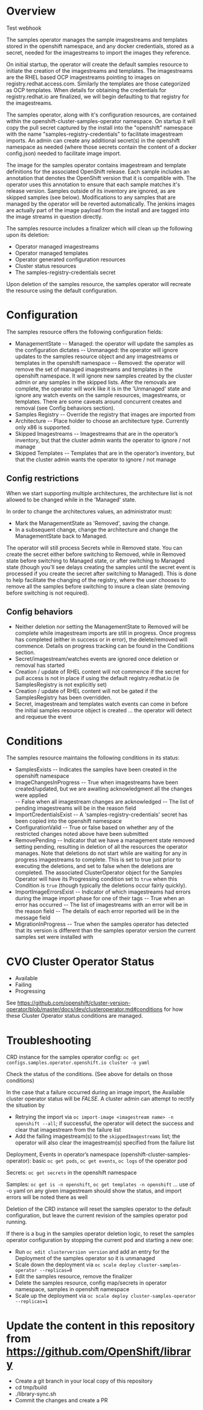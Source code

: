 # Overview

Test webhook

The samples operator manages the sample imagestreams and templates stored in the openshift namespace, and any docker credentials, stored as a secret, needed for the imagestreams to import the images they reference.

On initial startup, the operator will create the default samples resource to initiate the creation of the imagestreams and templates.  The imagestreams are the RHEL based OCP imagestreams pointing to images on registry.redhat.access.com.  Similarly the templates are those categorized as OCP templates.  When details for obtaining the credentials for registry.redhat.io are finalized, we will begin defaulting to that registry for the imagestreams.

The samples operator, along with it's configuration resources, are contained within the openshift-cluster-samples-operator namespace. On startup it will copy the pull secret captured by the install into the "openshift" namespace with the name "samples-registry-credentials" to facilitate imagestream imports.  An admin can create any additional secret(s) in the openshift namespace as needed (where those secrets contain the content of a docker config.json) needed to facilitate image import.

The image for the samples operator contains imagestream and template definitions for the associated OpenShift release. Each sample includes an annotation that denotes the OpenShift version that it is compatible with. The operator uses this annotation to ensure that each sample matches it's release version. Samples outside of its inventory are ignored, as are skipped samples (see below). Modifications to any samples that are managed by the operator will be reverted automatically.  The jenkins images are actually part of the image payload from the install and are tagged into the image streams in question directly.



The samples resource includes a finalizer which will clean up the following upon its deletion:

- Operator managed imagestreams
- Operator managed templates
- Operator generated configuration resources
- Cluster status resources
- The samples-registry-credentials secret



Upon deletion of the samples resource, the samples operator will recreate the resource using the default configuration.

# Configuration

The samples resource offers the following configuration fields:

- ManagementState
-- Managed: the operator will update the samples as the configuration dictates
-- Unmanaged: the operator will ignore updates to the samples resource object and any imagestreams or templates in the openshift namespace
-- Removed: the operator will remove the set of managed imagestreams and templates in the openshift namespace. It will ignore new samples created by the cluster admin or any samples in the skipped lists.  After the removals are complete, the operator will work like it is in the 'Unmanaged' state and ignore any watch events on the sample resources, imagestreams, or templates.  There are some caveats around concurrent creates and removal (see Config behaviors section).
- Samples Registry
-- Override the registry that images are imported from
- Architecture
-- Place holder to choose an architecture type.  Currently only x86 is supported.
- Skipped Imagestreams
-- Imagestreams that are in the operator’s inventory, but that the cluster admin wants the operator to ignore / not manage
- Skipped Templates 
-- Templates that are in the operator’s inventory, but that the cluster admin wants the operator to ignore / not manage

## Config restrictions

When we start supporting multiple architectures, the architecture list is not allowed to be changed while in the 'Managed' state.

In order to change the architectures values, an administrator must:
- Mark the ManagementState as 'Removed', saving the change.
- In a subsequent change, change the architecture and change the ManagementState back to Managed.

The operator will still process Secrets while in Removed state.  You can create the secret either before switching to Removed, while in Removed state before switching to Managed state, or after switching to Managed state (though you'll see delays creating the samples until the secret event is processed if you create the secret after switching to Managed). This is done to help facilitate the changing of the registry, where the user chooses to remove all the samples before switching to insure a clean slate (removing before switching is not required).

## Config behaviors

- Neither deletion nor setting the ManagementState to Removed will be complete while imagestream imports are still in progress.  Once progress has completed (either in success or in error), the delete/removed will commence.  Details on progress tracking can be found in the Conditions section.
- Secret/imagestream/watches events are ignored once deletion or removal has started
- Creation / update of RHEL content will not commence if the secret for pull access is not in place if using the default registry.redhat.io (ie SamplesRegistry is not explicitly set)
- Creation / update of RHEL content will not be gated if the SamplesRegistry has been overridden.
- Secret, imagestream and templates watch events can come in before the initial samples resource object is created … the operator will detect and requeue the event

# Conditions

The samples resource maintains the following conditions in its status:

- SamplesExists
-- Indicates the samples have been created in the openshift namespace
- ImageChangesInProgress
-- True when imagestreams have been created/updated, but we are awaiting acknowledgment all the changes were applied  
-- False when all imagestream changes are acknowledged 
-- The list of pending imagestreams will be in the reason field
- ImportCredentialsExist
-- A 'samples-registry-credentials' secret has been copied into the openshift namespace
- ConfigurationValid
-- True or false based on whether any of the restricted changes noted above have been submitted
- RemovePending
-- Indicator that we have a management state removed setting pending, resulting in deletion of all the resources the operator manages.  Note that deletions do not start while are waiting for any in progress imagestreams to complete.  This is set to true just prior to executing the deletions, and set to false when the deletions are completed.  The associated ClusterOperator object for the Samples Operator will have its Progressing condition set to `true` when this Condition is `true` (though typically the deletions occur fairly quickly).
- ImportImageErrorsExist
-- Indicator of which imagestreams had errors during the image import phase for one of their tags
-- True when an error has occurred
-- The list of imagestreams with an error will be in the reason field
-- The details of each error reported will be in the message field
- MigrationInProgress
-- True when the samples operator has detected that its version is different than the samples operator version the current samples set were installed with

# CVO Cluster Operator Status

- Available
- Failing
- Progressing

See https://github.com/openshift/cluster-version-operator/blob/master/docs/dev/clusteroperator.md#conditions for how these
Cluster Operator status conditions are managed.


# Troubleshooting

CRD instance for the samples operator config:  `oc get configs.samples.operator.openshift.io cluster -o yaml`

Check the status of the conditions. (See above for details on those conditions)

In the case that a failure occurred during an image import, the Available cluster operator status will be *FALSE*.  A
cluster admin can attempt to rectify the situation by

- Retrying the import via `oc import-image <imagestream name> -n openshift --all`; if successful, the operator will detect the success and clear that imagestream from the failure list
- Add the failing imagestream(s) to the `skippedImagestreams` list; the operator will also clear the imagestream(s) specified from the failure list

Deployment, Events in operator’s namespace (openshift-cluster-samples-operator):  basic `oc get pods`, `oc get events`, `oc logs` of the operator pod 

Secrets: `oc get secrets` in the openshift namespace

Samples: `oc get is -n openshift`, `oc get templates -n openshift`  … use of -o yaml on any given imagestream should show the status, and import errors will be noted there as well

Deletion of the CRD instance will reset the samples operator to the default configuration, but leave the current revision of the samples operator pod running.

If there is a bug in the samples operator deletion logic, to reset the samples operator configuration by stopping the current pod and starting a new one:
- Run `oc edit clusterversion version` and add an entry for the Deployment of the samples operator so it is unmanaged
- Scale down the deployment via `oc scale deploy cluster-samples-operator --replicas=0`
- Edit the samples resource, remove the finalizer
- Delete the samples resource, config map/secrets in operator namespace, samples in openshift namespace
- Scale up the deployment via `oc scale deploy cluster-samples-operator --replicas=1`


# Update the content in this repository from https://github.com/OpenShift/library
- Create a git branch in your local copy of this repository
- cd tmp/build
- ./library-sync.sh
- Commit the changes and create a PR
